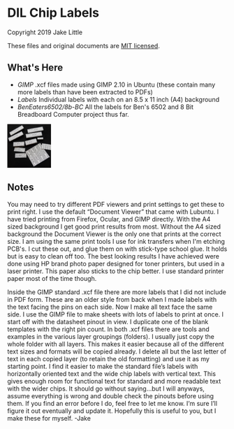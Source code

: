 # DIL Chip Labels

Copyright 2019 Jake Little

These files and original documents are [MIT licensed](http://en.wikipedia.org/wiki/MIT_License).

## What's Here
 - *GIMP*   .xcf files made using GIMP 2.10 in Ubuntu (these contain many more labels than have been extracted to PDFs)
 - *Labels*   Individual labels with each on an 8.5 x 11 inch (A4) background
 - *BenEaters6502/8b-BC*   All the labels for Ben's 6502 and 8 Bit Breadboard Computer project thus far.
 
 <img src="https://raw.githubusercontent.com/Upcycle-Electronics/ChipLabels/master/example-labels.jpg" width="100" height="100">

## Notes 

 You may need to try different PDF viewers and print settings to get these to print right. I use the default “Document Viewer” that came with Lubuntu. I have tried printing from Firefox, Ocular, and GIMP directly. With the A4 sized background I get good print results from most. Without the A4 sized background the Document Viewer is the only one that prints at the correct size. I am using the same print tools I use for ink transfers when I'm etching PCB's.
  I cut these out, and glue them on with stick-type school glue. It holds but is easy to clean off too. The best looking results I have achieved were done using HP brand photo paper designed for toner printers, but used in a laser printer. This paper also sticks to the chip better. I use standard printer paper most of the time though.

 Inside the GIMP  standard .xcf file there are more labels that I did not include in PDF form. These are an older style from back when I made labels with the text facing the pins on each side. Now I make all text face the same side.
  I use the GIMP file to make sheets with lots of labels to print at once. I start off with the datasheet pinout in view. I duplicate one of the blank templates with the right pin count. In both .xcf files there are tools and examples in the various layer groupings (folders). I usually just copy the whole folder with all layers. This makes it easier because all of the different text sizes and formats will be copied already. I delete all but the last letter of text in each copied layer (to retain the old formatting) and use it as my starting point. I find it easier to make the standard file’s labels with horizontally oriented text and the wide chip labels with vertical text. This gives enough room for functional text for standard and more readable text with the wider chips.
  It should go without saying...but I will anyways, assume everything is wrong and double check the pinouts before using them. If you find an error before I do, feel free to let me know. I’m sure I’ll figure it out eventually and update it. Hopefully this is useful to you, but I make these for myself.
-Jake
